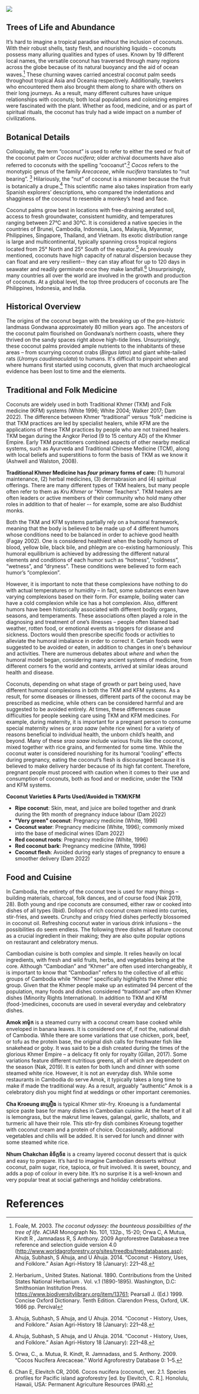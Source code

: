 

<a href="https://juncture-digital.org/athaodam/plant-planet-plate"><img src="https://juncture-digital.org/images/ve-button.png"></a>

<param ve-config 
       title="Coconut ដូង (Cocos nucifera)"
       author="Ashley Thuthao Keng Dam, Ph.D."
       banner="https://iiif.juncture-digital.org/banner/?url=https://upload.wikimedia.org/wikipedia/commons/0/0d/Sihanoukville_Province_-_coconut_palms.jpg" 
       layout="vertical">




## Trees of Life and Abundance 


It’s hard to imagine a tropical paradise without the inclusion of coconuts. With their robust shells, tasty flesh, and nourishing liquids – coconuts possess many alluring qualities and types of uses.  Known by 19 different local names, the versatile coconut has traversed through many regions across the globe because of its natural buoyancy and the aid of ocean waves.[^ref1]  These churning waves carried ancestral coconut palm seeds throughout tropical Asia and Oceania respectively.  Additionally, travelers who encountered them also brought them along to share with others on their long journeys. As a result, many different cultures have unique relationships with coconuts; both local populations and colonizing empires were fascinated with the plant. Whether as food, medicine, and or as part of spiritual rituals, the coconut has truly had a wide impact on a number of civilizations.



<param ve-image
       url="https://upload.wikimedia.org/wikipedia/commons/8/8b/%28Cocos_nucifera%2C_Linn.%29.%2C_da_Cole%C3%A7%C3%A3o_Brasiliana_Iconogr%C3%A1fica.jpg"
       label="'Cocos nucifera Linn.' by José Joaquim Freire (1760-1847)"
       attribution="Wiki Commons"
       license="CC BY 2.0"
       fit="contain">

<param ve-entity eid="Q7845753"> <!--tropical Asia-->
<param ve-entity eid="Q55643"> <!--Oceania--> 
<param ve-entity eid="Q53500837"> <!-- José Joaquim Freire -->

## Botanical Details

<param ve-plant-specimen eid="Q13099531" max="1"> <!--Cocos-->

Colloquially, the term “coconut” is used to refer to either the seed or fruit of the coconut palm or _Cocos nucifera_;   older archival documents have also referred to coconuts with the spelling “cocoanut”.[^ref2]  _Cocos_ refers to the monotypic genus of the family _Arecaceae_, while _nucifera_ translates to “nut bearing”. [^ref3] Hilariously, the “nut” of coconut is a misnomer because the  fruit is botanically a drupe.[^ref3]  This scientific name also takes inspiration from early Spanish explorers’ descriptions, who compared the indentations and shagginess of the coconut to resemble a monkey’s head and face.  

<param ve-image url="https://github.com/Athaodam/Plant-planet-plate/blob/main/Coconuts%20and%20trees%20(Cocos%20nucifera),%20a%20cinnamon%20tree%20(Cinnamomum%20verum)%20and%20pinang%20tree%20(Areca%20catechu),%20in%20a%20tropical%20landscape.%20Line%20engraving%20after%20J.%20Nieuhoff..jpg?raw=true"
       label= "Coconuts and trees (Cocos nucifera), a cinnamon tree (Cinnamomum verum) and pinang tree (Areca catechu), in a tropical landscape. Line engraving after J. Nieuhoff (1682)"
       attribution="Wellcome Collection via JSTOR"
       license="Creative Commons"
       fit="contain">
       


<param ve-entity eid="Q14712"> <!--drupe-->
<param ve-entity eid="Q14080"> <!--Arecaceae-->


Coconut palms grow best in locations with free-draining aerated soil, access to fresh groundwater, consistent humidity, and temperatures ranging between 27°C and 30°C.  It is considered a native species in the countries of Brunei, Cambodia, Indonesia, Laos, Malaysia, Myanmar, Philippines, Singapore, Thailand, and Vietnam.  Its exotic distribution range is large and multicontinental, typically spanning cross tropical regions located from 25° North and 25° South of the equator.[^ref4] As previously mentioned, coconuts have high capacity of natural dispersion because they can float and are very resilient-- they can stay afloat for up to 120 days in seawater and readily germinate once they make landfall.[^ref5] Unsurprisingly, many countries all over the world are involved in the growth and production of coconuts. At a global level, the top three producers of coconuts are The Philippines, Indonesia, and India. 

<param ve-image
       url="https://upload.wikimedia.org/wikipedia/commons/7/7b/Coconut_distribution.png"
       label="Cocos nucifera global dispersion"
       attribution="Wiki Commons"
       license="CC BY SA 4.0"
       fit="contain">



## Historical Overview                        

The origins of the coconut began with the breaking up of the pre-historic landmass Gondwana approximately 80 million years ago.  The ancestors of the coconut palm flourished on Gondwana’s northern coasts, where they thrived on the sandy spaces right above high-tide lines.  Unsurprisingly, these coconut palms provided ample nutrients to the inhabitants of these areas – from scurrying coconut crabs (_Birgus latro_) and giant white-tailed rats (_Uromys caudimaculata_) to  humans. It's difficult to pinpoint when and where humans first started using coconuts, given that much archaeological evidence has been lost to time and the elements. 

 <param ve-image url="https://upload.wikimedia.org/wikipedia/commons/c/cb/Gondwana_420_Ma.png"
       label="Gondwana, shown centred from the South Pole"
       attribution="Wiki Commons"
       license="Public Domain">   

                                 

<param ve-entity eid="Q80583"> <!--Gondwana-->
<param ve-entity eid="Q206070"> <!--Birgus latro-->
<param ve-entity eid="Q677267"> <!--Uromys caudimaculata-->


## Traditional and Folk Medicine 
Coconuts are widely used in both Traditional Khmer (TKM) and Folk medicine (KFM) systems (White 1996; White 2004; Walker 2017; Dam 2022). The difference between Khmer “traditional” versus “folk” medicine is that TKM practices are led by specialist healers, while KFM are the applications of these TKM practices by people who are not trained healers. TKM began during the Angkor Period (9 to 15 century AD) of the Khmer Empire. Early TKM practitioners combined aspects of other nearby medical systems, such as Ayurveda and Traditional Chinese Medicine (TCM), along with local beliefs and superstitions to form the basis of TKM as we know it (Ashwell and Walston, 2008). 

<param ve-image url="3708F571-FF12-49EF-8294-9525E0D08264.jpg"
       label="Life carving from Bayon Temple in Siem Reap, Cambodia"
       attribution="Ashley Thuthao Keng Dam"
       fit="contain">

       
<param ve-entity eid="Q132325"> <!--Ayurveda-->
<param ve-entity eid="Q200253"> <!--Traditional Chinese Medicine-->
<param ve-entity eid="Q201705"> <!--Khmer Empire-->

       
**Traditional Khmer Medicine has _four_ primary forms of care:** (1) humoral maintenance, (2) herbal medicines, (3) dermabrasion  and (4) spiritual offerings. There are many different types of TKM healers, but many people often refer to them as _Kru Khmer_ or "Khmer Teachers". TKM healers are often leaders or active members of their community who hold many other roles in addition to that of healer -- for example, some are also Buddhist monks.
<param ve-image url="44300033.JPG"
       label="Khmer Traditional 'Soul-caller' or Spiritual healer"
       attribution="Ashley Thuthao Keng Dam"
       fit="contain">


Both the TKM and KFM systems partially rely on a humoral framework, meaning that the body is believed to be made up of 4 different humors whose conditions need to be balanced in order to achieve good health (Fagay 2002). One is considered healthiest when the bodily humors of blood, yellow bile, black bile, and phlegm are co-existing harmoniously. This humoral equilibrium is achieved by addressing the different natural elements and conditions of each humor such as “hotness”, “coldness”, “wetness”, and “dryness”. These conditions were believed to form each humor’s “complexion”. 

<param ve-image url="https://www.nlm.nih.gov/exhibition/shakespeare/assets/four-humors.png"
       label= "The Four Humors"
       attribution= "National Institutes of Health (NIH)"
       license="Public Domain"
       fit="contain">
       
<param ve-entity eid-"Q5782572"> <!--humoral framework"-->


However, it is important to note that these complexions have nothing to do with actual temperatures or humidity – in fact, some substances even have varying complexions based on their form. For example, boiling water can have a cold complexion while ice has a hot complexion. Also, different humors have been historically associated with different bodily organs, seasons, and temperaments. These associations often played a role in the diagnosing and treatment of one’s illnesses – people often blamed bad weather, rotten food, or emotional events as triggers for disease and sickness. Doctors would then prescribe specific foods or activities to alleviate the humoral imbalance in order to correct it. Certain foods were suggested to be avoided or eaten, in addition to changes in one's behaviour and activities. There are numerous debates about _where_ and _when_ the humoral model began, considering many ancient systems of medicine, from different corners fo the world and contexts, arrived at similar ideas around health and disease.
<param ve-image url="Doctor at bedside, taking a pulse 1555.tif"
       label="Woodcut from Walther Ryff, Spiegel und Regiment der Gesundheyt (Mirror and Regimen of Health), 1555"
       attribution="National Library of Medicine"
       fit="contain">

Coconuts, depending on what stage of growth or part being used, have different humoral complexions in both the TKM and KFM systems. As a result, for some diseases or illnesses, different parts of the coconut may be prescribed as medicine, while others can be considered harmful and are suggested to be avoided entirely. At times, these differences cause difficulties for people seeking care using TKM and KFM medicines. For example, during maternity, it is important for a pregnant person to consume special maternity wines or _sraa saaw_ (white rice wines) for a variety of reasons beneficial to individual health, the unborn child’s health, and beyond. Many of these _sraa saaw_ include various fruits like the coconut, mixed together with rice grains, and fermented for some time. While the coconut water is considered nourishing for its humoral “cooling” effects during pregnancy, eating the coconut’s flesh is discouraged because it is believed to make delivery harder because of its high fat content. Therefore, pregnant people must proceed with caution when it comes to their use and consumption of coconuts, both as food and or medicine, under the TKM and KFM systems. 
                    
<param ve-image url="IMG_0321.JPEG"
       label="Traditional Khmer medicinal wines"
       attribution="Ashley Thuthao Keng Dam"
       fit="contain">
                    
**Coconut Varieties & Parts Used/Avoided in TKM/KFM**

<param ve-image url="Coconut palm (Cocos nucifera) flowering stem and floral segments. Coloured etching by J. Pass, c. 1807, after J. Ihle.jpg"
       label="Coconut palm (Cocos nucifera) flowering stem and floral segments. Coloured etching by J. Pass, c. 1807, after J. Ihle"
       attribution="Wellcome Collection"
       license="Creative Commons">
       
- **Ripe coconut**: Skin, meat, and juice are boiled together and drank during the 9th month of pregnancy induce labour (Dam 2022)
- **"Very green" coconut**: Pregnancy medicine (White, 1996)
- **Coconut water**: Pregnancy medicine (White, 1996); commonly mixed into the base of medicinal wines (Dam 2022)
- **Red coconut roots**: Pregnancy medicine (White, 1996)
- **Red coconut bark**: Pregnancy medicine (White, 1996) 
- **Coconut flesh**: Avoided during early stages of pregnancy to ensure a smoother delivery (Dam 2022)


## Food and Cuisine

In Cambodia, the entirety of the coconut tree is used for many things – building materials, charcoal, folk dances, and of course food (Nak 2019, 28). Both young and ripe coconuts are consumed, either raw or cooked into dishes of all types (Ibid). Dollops of rich coconut cream mixed into curries, stir-fries, and sweets. Crunchy and crispy fried dishes perfectly blossomed in coconut oil. Refreshing coconut water in various drink infusions – the possibilities do seem endless. The following three dishes all feature coconut as a crucial ingredient in their making; they are also quite popular options on restaurant and celebratory menus. 


<param ve-video id="EkSXidCH_kA" 
       title="Khmer Traditional Coconut Dance, 1969"
       start="00:44">


Cambodian cuisine is both complex and simple. It relies heavily on local ingredients, with fresh and wild fruits, herbs, and vegetables being at the core. Although “Cambodian” and “Khmer” are often used interchangeably, it is important to know that “Cambodian” refers to the collective of all ethic groups of Cambodia while “Khmer” specifically highlights the Khmer ethic group. Given that the Khmer people make up an estimated 94 percent of the population, many foods and dishes considered “traditional” are often Khmer dishes (Minority Rights International). In addition to TKM and KFM (food-)medicines, coconuts are used in several everyday and celebratory dishes. 





<param ve-image url="https://www.visit-angkor.org/wp-content/uploads/2022/04/offering-table-khmer-new-year.jpg" 
       label="Khmer New Year altar offering"
       fit="contain>
                     
<param ve-image url="https://images.squarespace-cdn.com/content/v1/565bf8bbe4b00f188f50f653/1470202761323-3X99M483JAATXPYGKD6W/siem-reap-food-tours-evening-tour-beef.jpg?format=1500w"
       fit="contain">
       
<param ve-image url="https://assets.vogue.com/photos/58914829fb0604bf1f5c2073/master/w_2000,h_1333,c_limit/01-best-food-in-siem-reap-cambodia.jpg"
       fit="contain">

<param ve-image url="https://a.cdn-hotels.com/gdcs/production51/d1045/381fbd5d-5163-46b0-8a78-c72554acff3c.jpg"
       fit="contain">
       

<param ve-entity eid="Q201028"> <!--Khmer-->




**Amok អាម៉ុក** is a steamed curry with a coconut cream base cooked while enveloped in banana leaves. It is considered one of, if not the, national dish of Cambodia. While there are some variations that use chicken, pork, beef, or tofu as the protein base, the original dish calls for freshwater fish like snakehead or goby. It was said to be a dish created during the times of the glorious Khmer Empire – a delicacy fit only for royalty (Gillan, 2017). Some variations feature different nutritious greens, all of which are dependent on the season (Nak, 2019). It is eaten for both lunch and dinner with some steamed white rice. However, it is not an everyday dish. While some restaurants in Cambodia do serve Amok, it typically takes a long time to make if made the traditional way. As a result, arguably “authentic” Amok is a celebratory dish you might find at weddings or other important ceremonies. 

<param ve-image title="Amok, Khmer steamed fish curry" url="https://static.nationalgeographic.co.uk/files/styles/image_3200/public/fish-amok.png.webp?w=1600&h=1113&q=100">

<param ve-entity eid="Q4350424"> <!--Amok-->



**Cha Kroeung ឆាគ្រឿង** is typical Khmer stir-fry. Kroeung is a fundamental spice paste base for many dishes in Cambodian cuisine. At the heart of it all is lemongrass, but the makrut lime leaves, galangal, garlic, shallots, and turmeric all have their role. This stir-fry dish combines Kroeung together with coconut cream and a protein of choice. Occasionally, additional vegetables and chilis will be added. It is served for lunch and dinner with some steamed white rice.

<param ve-image title="Cha Kroeung, Khmer lemongrass stir-fry" url="https://user-images.githubusercontent.com/87992437/174494103-03c737d4-b93c-4496-95f1-1a8f7b899641.png">
<param ve-entity eid="Q958214"> <!--Kroeung-->



**Nhum Chakchan នំច័ក្កច័ន** is a creamy layered coconut dessert that is quick and easy to prepare. It’s hard to imagine Cambodian desserts without coconut, palm sugar, rice, tapioca, or fruit involved.  It is sweet, bouncy, and adds a pop of colour in every bite. It’s no surprise it is a well-known and very popular treat at social gatherings and holiday celebrations. 

<param ve-image title="Nhum Chakcan, Khmer layered coconut dessert" url="https://i.ytimg.com/vi/YO0XdJjF4TA/maxresdefault.jpg">
<param ve-entity eid="Q107368499"> <!--Cambodian desserts-->





 

# References
                    

[^ref1]:  Foale, M. 2003. _The coconut odyssey: the bounteous possibilities of the tree of life._ ACIAR Monograph No. 101, 132p., 15-20; Orwa C, A Mutua, Kindt R , Jamnadass R, S Anthony. 2009 Agroforestree Database:a tree reference and selection guide version 4.0 (http://www.worldagroforestry.org/sites/treedbs/treedatabases.asp); Ahuja, Subhash, S Ahuja, and U Ahuja. 2014. “Coconut - History, Uses, and Folklore.” Asian Agri-History 18 (January): 221–48.
[^ref2]: Herbarium., United States. National. 1890. Contributions from the United States National Herbarium  . Vol. v.1 (1890-1895). Washington, D.C: Smithsonian Institution Press. https://www.biodiversitylibrary.org/item/13761; Pearsall J. (Ed.) 1999. Concise Oxford Dictionary. Tenth Edition. Clarendon Press, Oxford, UK. 1666 pp. Percival
[^ref3]: Ahuja, Subhash, S Ahuja, and U Ahuja. 2014. “Coconut - History, Uses, and Folklore.” Asian Agri-History 18 (January): 221–48.
[^ref4]: Orwa, C., a. Mutua, R. Kindt, R. Jamnadass, and S. Anthony. 2009. “Cocos Nucifera Arecaceae.” World Agroforestry Database 0: 1–5.
[^ref5]: Chan E, Elevitch CR, 2006. Cocos nucifera (coconut), ver. 2.1. Species profiles for Pacific island agroforestry [ed. by Elevitch, C. R.]. Honolulu, Hawaii, USA: Permanent Agriculture Resources (PAR).
[^ref6]: 


